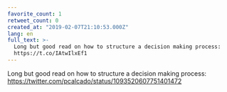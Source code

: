 ```yaml
---
favorite_count: 1
retweet_count: 0
created_at: "2019-02-07T21:10:53.000Z"
lang: en
full_text: >-
  Long but good read on how to structure a decision making process:
  https://t.co/IAtwIlxEf1
---
```


Long but good read on how to structure a decision making process:
<https://twitter.com/pcalcado/status/1093520607751401472>

